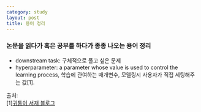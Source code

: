 ```yaml
---
category: study
layout: post
title: 용어 정리
---
```

### 논문을 읽다가 혹은 공부를 하다가 종종 나오는 용어 정리
- downstream task: 구체적으로 풀고 싶은 문제
- hyperparameter: a parameter whose value is used to control the learning process, 학습에 관여하는 매개변수, 모델링시 사용자가 직접 세팅해주는 값[1].



출처:<br>
[1]<a href="https://bkshin.tistory.com/entry/%EB%A8%B8%EC%8B%A0%EB%9F%AC%EB%8B%9D-13-%ED%8C%8C%EB%9D%BC%EB%AF%B8%ED%84%B0Parameter%EC%99%80-%ED%95%98%EC%9D%B4%ED%8D%BC-%ED%8C%8C%EB%9D%BC%EB%AF%B8%ED%84%B0Hyper-parameter">귀퉁이 서재 블로그</a>
